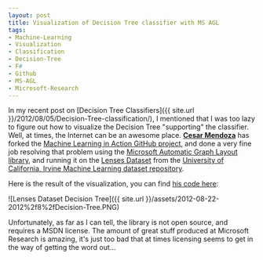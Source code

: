 ```yaml
---
layout: post
title: Visualization of Decision Tree classifier with MS AGL
tags:
- Machine-Learning
- Visualization
- Classification
- Decision-Tree
- F#
- Github
- MS-AGL
- Microsoft-Research
---
```


In my recent post on [Decision Tree Classifiers]({{ site.url }}/2012/08/05/Decision-Tree-classification/), I mentioned that I was too lazy to figure out how to visualize the Decision Tree "supporting" the classifier. Well, at times, the Internet can be an awesome place. [**Cesar Mendoza**](https://twitter.com/paks) has forked the [Machine Learning in Action GitHub project](https://github.com/mathias-brandewinder/Machine-Learning-In-Action), and done a very fine job resolving that problem using the [Microsoft Automatic Graph Layout library](http://research.microsoft.com/en-us/projects/msagl/), and running it on the [Lenses Dataset](http://archive.ics.uci.edu/ml/datasets/Lenses) from the [University of California, Irvine Machine Learning dataset repository](http://archive.ics.uci.edu/ml/).

Here is the result of the visualization, you can find [his code here](https://github.com/paks/Machine-Learning-In-Action):
 
![Lenses Dataset Decision Tree]({{ site.url }}/assets/2012-08-22-2012%2f8%2fDecision-Tree.PNG)

Unfortunately, as far as I can tell, the library is not open source, and requires a MSDN license. The amount of great stuff produced at Microsoft Research is amazing, it's just too bad that at times licensing seems to get in the way of getting the word out...
